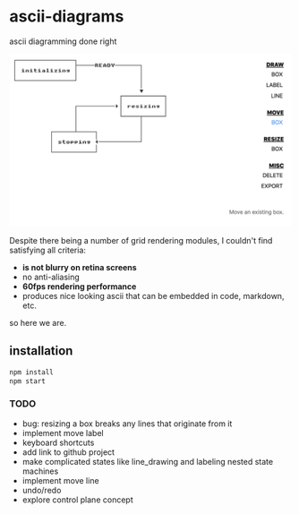 # ascii-diagrams

ascii diagramming done right

![alt text](fig3.png "screenshot")


Despite there being a number of grid rendering modules, I couldn't find satisfying all criteria:

* **is not blurry on retina screens**
* no anti-aliasing
* **60fps rendering performance**
* produces nice looking ascii that can be embedded in code, markdown, etc.


so here we are.


## installation

```
npm install
npm start
```


### TODO
* bug: resizing a box breaks any lines that originate from it
* implement move label
* keyboard shortcuts
* add link to github project
* make complicated states like line_drawing and labeling nested state machines
* implement move line
* undo/redo
* explore control plane concept
